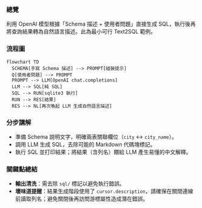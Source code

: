 ### 總覽
利用 OpenAI 模型根據「Schema 描述 + 使用者問題」直接生成 SQL，執行後再將查詢結果轉為自然語言描述。此為最小可行 Text2SQL 範例。

### 流程圖
```mermaid
flowchart TD
  SCHEMA[手寫 Schema 描述] --> PROMPT[組裝提示]
  Q[使用者問題] --> PROMPT
  PROMPT --> LLM[OpenAI chat.completions]
  LLM --> SQL[純 SQL]
  SQL --> RUN[sqlite3 執行]
  RUN --> RES[結果]
  RES --> NL[再次喚起 LLM 生成自然語言描述]
```

### 分步講解
- 準備 Schema 說明文字，明確兩表關聯欄位（`city` ↔ `city_name`）。
- 調用 LLM 生成 SQL，去除可能的 Markdown 代碼塊標記。
- 執行 SQL 並打印結果；將結果（含列名）餵給 LLM 產生易懂的中文解釋。

### 關鍵點總結
- **輸出清洗**：需去除 ```sql/``` 標記以避免執行錯誤。
- **壞味道提醒**：結果生成階段使用了 `cursor.description`，請確保在關閉連線前讀取列名；避免關閉後再訪問游標屬性造成潛在錯誤。


